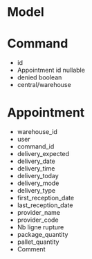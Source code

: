 Model
=====

Command
=======
* id
* Appointment id nullable
* denied boolean
* central/warehouse

Appointment
===========

* warehouse_id
* user
* command_id 
* delivery_expected
* delivery_date
* delivery_time
* delivery_today
* delivery_mode
* delivery_type
* first_reception_date
* last_reception_date
* provider_name
* provider_code
* Nb ligne rupture	
* package_quantity
* pallet_quantity
* Comment
